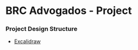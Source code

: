 # BRC Advogados - Project

### Project Design Structure
- [Excalidraw](https://excalidraw.com/#json=tu-GrEhYT_HPOV16G2ls4,wCQap2AyYbLCYRfLWAzA5w)

